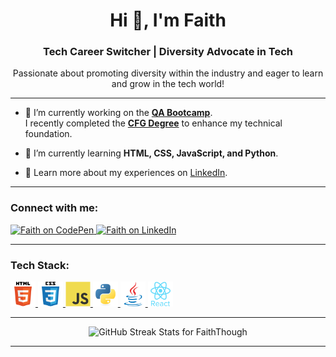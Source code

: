 <h1 align="center">Hi 👋, I'm Faith</h1>
<h3 align="center">Tech Career Switcher | Diversity Advocate in Tech</h3>

<p align="center">Passionate about promoting diversity within the industry and eager to learn and grow in the tech world!</p>

---

- 🔭 I’m currently working on the **[QA Bootcamp](https://github.com/FaithThough/QABootcamp)**.  
  I recently completed the **[CFG Degree](https://github.com/FaithThough/CFG-Degree-Assignments)** to enhance my technical foundation.

- 🌱 I’m currently learning **HTML, CSS, JavaScript, and Python**.

- 📄 Learn more about my experiences on [LinkedIn](https://www.linkedin.com/in/faithphillips/).

---

<h3 align="left">Connect with me:</h3>
<p align="left">
  <a href="https://codepen.io/faiththough" target="_blank">
    <img src="https://raw.githubusercontent.com/rahuldkjain/github-profile-readme-generator/master/src/images/icons/Social/codepen.svg" alt="Faith on CodePen" height="30" width="40" />
  </a>
  <a href="https://linkedin.com/in/faithphillips" target="_blank">
    <img src="https://raw.githubusercontent.com/rahuldkjain/github-profile-readme-generator/master/src/images/icons/Social/linked-in-alt.svg" alt="Faith on LinkedIn" height="30" width="40" />
  </a>
</p>

---

<h3 align="left">Tech Stack:</h3>
<p align="left">
  <a href="https://www.w3schools.com/html/" target="_blank" rel="noreferrer">
    <img src="https://raw.githubusercontent.com/devicons/devicon/master/icons/html5/html5-original-wordmark.svg" alt="HTML5" width="40" height="40"/>
  </a>
  <a href="https://www.w3schools.com/css/" target="_blank" rel="noreferrer">
    <img src="https://raw.githubusercontent.com/devicons/devicon/master/icons/css3/css3-original-wordmark.svg" alt="CSS3" width="40" height="40"/>
  </a>
  <a href="https://developer.mozilla.org/en-US/docs/Web/JavaScript" target="_blank" rel="noreferrer">
    <img src="https://raw.githubusercontent.com/devicons/devicon/master/icons/javascript/javascript-original.svg" alt="JavaScript" width="40" height="40"/>
  </a>
  <a href="https://www.python.org" target="_blank" rel="noreferrer">
    <img src="https://raw.githubusercontent.com/devicons/devicon/master/icons/python/python-original.svg" alt="Python" width="40" height="40"/>
  </a>
  <a href="https://www.java.com" target="_blank" rel="noreferrer">
    <img src="https://raw.githubusercontent.com/devicons/devicon/master/icons/java/java-original.svg" alt="Java" width="40" height="40"/>
  </a>
  <a href="https://reactjs.org/" target="_blank" rel="noreferrer">
    <img src="https://raw.githubusercontent.com/devicons/devicon/master/icons/react/react-original-wordmark.svg" alt="React" width="40" height="40"/>
  </a>
</p>

---

<p align="center">
  <img src="https://github-readme-streak-stats.herokuapp.com/?user=faiththough" alt="GitHub Streak Stats for FaithThough" />
</p>

---
